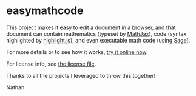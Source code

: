 
# easymathcode

This project makes it easy to edit a document in a browser, and
that document can contain mathematics (typeset by
[MathJax](http://www.mathjax.org/)), code (syntax highlighted by
[highlight.js](http://highlightjs.org/)), and even executable
math code (using [Sage](http://www.sagemath.org/)).

For more details or to see how it works,
[try it online now](http://nathancarter.github.io/easymathcode/).

For license info, see [the license file](licenses.md).

Thanks to all the projects I leveraged to throw this together!

Nathan

